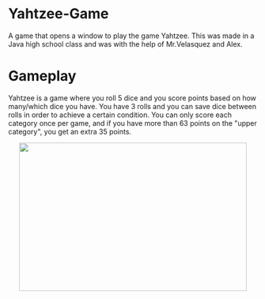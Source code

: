 # Yahtzee-Game
A game that opens a window to play the game Yahtzee. 
This was made in a Java high school class and was with the help of Mr.Velasquez and Alex. 

# Gameplay
Yahtzee is a game where you roll 5 dice and you score points based on how many/which dice you have. You have 3 rolls and you can save dice between rolls in order to achieve a certain condition. 
You can only score each category once per game, and if you have more than 63 points on the "upper category", you get an extra 35 points. 


<p align="center">
  <img width="460" height="300" src="https://www.papertraildesign.com/wp-content/uploads/2020/12/Yahtzee-Score-Card-single.jpg">
</p>














